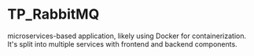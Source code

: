 # TP_RabbitMQ
microservices-based application, likely using Docker for containerization. It's split into multiple services with frontend and backend components.
